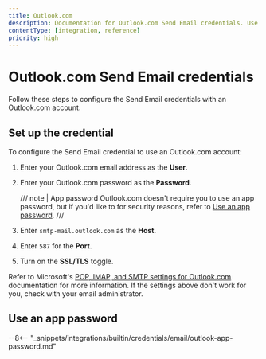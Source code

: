 ```yaml
---
title: Outlook.com
description: Documentation for Outlook.com Send Email credentials. Use these credentials to authenticate Send Email with Outlook.com in n8n, a workflow automation platform.
contentType: [integration, reference]
priority: high
---
```


# Outlook.com Send Email credentials

Follow these steps to configure the Send Email credentials with an Outlook.com account.

## Set up the credential

To configure the Send Email credential to use an Outlook.com account:

1. Enter your Outlook.com email address as the **User**.
2. Enter your Outlook.com password as the **Password**.

	/// note | App password
	Outlook.com doesn't require you to use an app password, but if you'd like to for security reasons, refer to [Use an app password](#use-an-app-password).
	///

4. Enter `smtp-mail.outlook.com` as the **Host**.
5. Enter `587` for the **Port**.
6. Turn on the **SSL/TLS** toggle.

Refer to Microsoft's [POP, IMAP, and SMTP settings for Outlook.com](https://support.microsoft.com/en-us/office/pop-imap-and-smtp-settings-for-outlook-com-d088b986-291d-42b8-9564-9c414e2aa040) documentation for more information. If the settings above don't work for you, check with your email administrator.

## Use an app password

--8<-- "_snippets/integrations/builtin/credentials/email/outlook-app-password.md"
